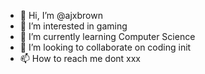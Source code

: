 - 👋 Hi, I’m @ajxbrown
- 👀 I’m interested in gaming
- 🌱 I’m currently learning Computer Science
- 💞️ I’m looking to collaborate on coding init
- 📫 How to reach me dont xxx

<!---
ajxbrown/ajxbrown is a ✨ special ✨ repository because its `README.md` (this file) appears on your GitHub profile.
You can click the Preview link to take a look at your changes.
--->
